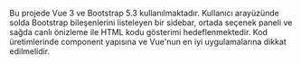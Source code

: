 <!-- Use this file to provide workspace-specific custom instructions to Copilot. For more details, visit https://code.visualstudio.com/docs/copilot/copilot-customization#_use-a-githubcopilotinstructionsmd-file -->

Bu projede Vue 3 ve Bootstrap 5.3 kullanılmaktadır. Kullanıcı arayüzünde solda Bootstrap bileşenlerini listeleyen bir sidebar, ortada seçenek paneli ve sağda canlı önizleme ile HTML kodu gösterimi hedeflenmektedir. Kod üretimlerinde component yapısına ve Vue'nun en iyi uygulamalarına dikkat edilmelidir.
